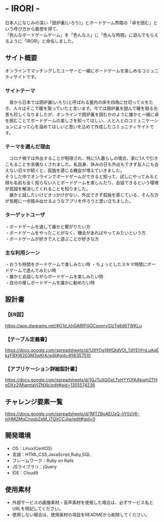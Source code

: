 # - IRORI -
日本人になじみの深い「囲炉裏(いろり)」とボードゲーム界隈の「卓を囲む」という呼び方から着想を得て、  
「色んなボードゲームゲーム」を「色んな人」に「色んな時間」に遊んでもらえるように「IRORI」と命名しました。

## サイト概要
オンラインでマッチングしたユーザーと一緒にボードゲームを楽しめるコミュニティサイトです。

### サイトテーマ
　昔から日本では囲炉裏(いろり)と呼ばれる屋内の床を四角に仕切って火をたき、人々はそこで暖を取っていたと言います。今では囲炉裏を囲んで暖を取る光景も珍しくなりましたが、オンラインで囲炉裏を囲むかのように誰かと一緒に卓を囲むことでボードゲームの楽しさを知ってほしい、人と人とのコミュニケーションによって心を温めてほしいと思いを込めて作成したコミュニティサイトです。  
 
### テーマを選んだ理由
　コロナ禍では外出することが制限され、特に1人暮らしの場合、家に1人で引きこもることを余儀なくされました。私自身、休みの日も外出もできず友人にも会えない日々が続くと、孤独を感じる機会が増えていきました。  
そうした中でオンラインでボードゲームができると知って、試しにやってみると顔も名前も全く知らない人とボードゲームを楽しんだり、会話できるという環境が孤独を解消してくれることを知りました。  
　誰かと話したいけどきっかけがない、外出できず孤独を感じている、そんな方が気軽に一歩踏み出せるようなアプリを作ろうと思い立ちました。

### ターゲットユーザ
・ボードゲームを通して誰かと繋がりたい方  
・ボードゲームをやったことがなく、機会があればやってみたいという方    
・ボードゲームが好きで人と遊ぶことが好きな方    

### 主な利用シーン
・おうち時間をボードゲームで楽しみたい時
・ちょっとしたスキマ時間にボードゲームで遊んでみたい時  
・誰かと会話しながらボードゲームを楽しみたい時  
・自分の推しボードゲームを誰かに勧めたい時  

## 設計書
### 【ER図】  
<https://app.diagrams.net/#G1d_khGARfFliiGCqonryGlzTg8d6TWKLu>  

### 【テーブル定義書】  
<https://docs.google.com/spreadsheets/d/1J9YOg19tfQtdVOl_TdYEhYnLuAqEkzFBXW203M3wKtA/edit#gid=856357510>  

### 【アプリケーション詳細設計書】
<https://docs.google.com/spreadsheets/d/1QJTuXQGeLTxHYYOfAAkiqHZTHpDXz2iMiamtaVlZNXk/edit#gid=1355574236>

## チャレンジ要素一覧
<https://docs.google.com/spreadsheets/d/1MTZBoAEUzQ-hY0zV6-piHM2MqCnosbZeM_l7QVCCJiw/edit#gid=0>  

## 開発環境
- OS：Linux(CentOS)
- 言語：HTML,CSS,JavaScript,Ruby,SQL
- フレームワーク：Ruby on Rails
- JSライブラリ：jQuery
- IDE：Cloud9

## 使用素材
- 外部サービスの画像素材・音声素材を使用した場合は、必ずサービス名とURLを明記してください。
- 使用しない場合は、使用素材の項目をREADMEから削除してください。
